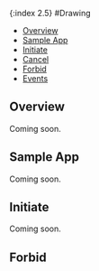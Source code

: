 {:index 2.5}
#Drawing

* [Overview](#overview)
* [Sample App](#sample_app)
* [Initiate](#initiate)
* [Cancel](#cancel)
* [Forbid](#forbid)
* [Events](#events)

## Overview

Coming soon.

## Sample App

Coming soon.

## Initiate

Coming soon.

## Forbid